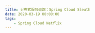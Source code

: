 ```yaml
---
title: 分布式服务追踪：Spring Cloud Sleuth
date: 2020-03-19 00:00:00
tags:
    - Spring Cloud Netflix
---
```

